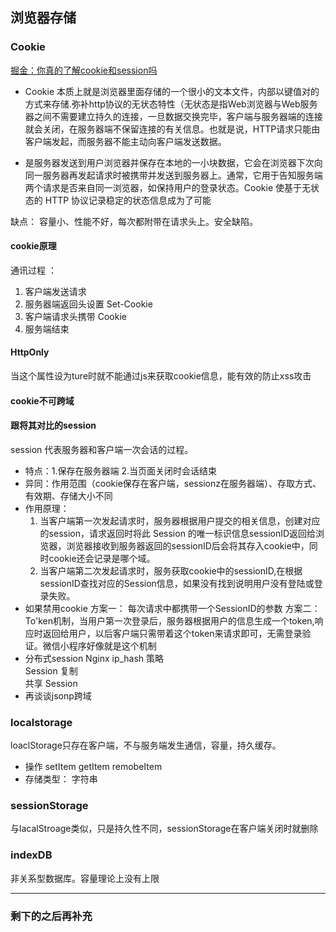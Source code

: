 ## 浏览器存储


### Cookie
[掘金：你真的了解cookie和session吗](https://juejin.im/post/5cd9037ee51d456e5c5babca)
- Cookie 本质上就是浏览器里面存储的一个很小的文本文件，内部以键值对的方式来存储.弥补http协议的无状态特性（无状态是指Web浏览器与Web服务器之间不需要建立持久的连接，一旦数据交换完毕，客户端与服务器端的连接就会关闭，在服务器端不保留连接的有关信息。也就是说，HTTP请求只能由客户端发起，而服务器不能主动向客户端发送数据。

- 是服务器发送到用户浏览器并保存在本地的一小块数据，它会在浏览器下次向同一服务器再发起请求时被携带并发送到服务器上。通常，它用于告知服务端两个请求是否来自同一浏览器，如保持用户的登录状态。Cookie 使基于无状态的 HTTP 协议记录稳定的状态信息成为了可能

缺点： 容量小、性能不好，每次都附带在请求头上。安全缺陷。  
#### cookie原理
通讯过程 ：   
1. 客户端发送请求
2. 服务器端返回头设置 Set-Cookie
3. 客户端请求头携带  Cookie
4. 服务端结束
#### HttpOnly
当这个属性设为ture时就不能通过js来获取cookie信息，能有效的防止xss攻击
#### cookie不可跨域
#### 跟将其对比的session    
session 代表服务器和客户端一次会话的过程。
- 特点：1.保存在服务器端 2.当页面关闭时会话结束
- 异同：作用范围（cookie保存在客户端，sessionz在服务器端）、存取方式、有效期、存储大小不同
- 作用原理： 
    1. 当客户端第一次发起请求时，服务器根据用户提交的相关信息，创建对应的session，请求返回时将此 Session 的唯一标识信息sessionID返回给浏览器，浏览器接收到服务器返回的sessionID后会将其存入cookie中，同时cookie还会记录是哪个域。   
    2. 当客户端第二次发起请求时，服务获取cookie中的sessionID,在根据sessionID查找对应的Session信息，如果没有找到说明用户没有登陆或登录失败。
- 如果禁用cookie
    方案一： 每次请求中都携带一个SessionID的参数
    方案二：To'ken机制，当用户第一次登录后，服务器根据用户的信息生成一个token,响应时返回给用户，以后客户端只需带着这个token来请求即可，无需登录验证。微信小程序好像就是这个机制
- 分布式session
    Nginx ip_hash 策略  
    Session 复制   
    共享 Session
- 再谈谈jsonp跨域


### localstorage
loaclStorage只存在客户端，不与服务端发生通信，容量，持久缓存。
- 操作  setItem getItem remobeItem
- 存储类型： 字符串 


### sessionStorage
与lacalStroage类似，只是持久性不同，sessionStorage在客户端关闭时就删除

### indexDB
非关系型数据库。容量理论上没有上限

------------------
### 剩下的之后再补充





